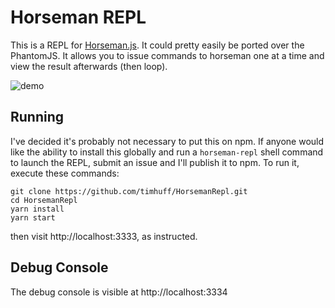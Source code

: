 # Horseman REPL

This is a REPL for [Horseman.js](http://www.horsemanjs.org/). It could pretty easily be ported over the PhantomJS. It allows you to issue commands to horseman one at a time and view the result afterwards (then loop).

![demo](https://raw.githubusercontent.com/timhuff/HorsemanRepl/master/demo.gif)

## Running

I've decided it's probably not necessary to put this on npm. If anyone would like the ability to install this globally and run a `horseman-repl` shell command to launch the REPL, submit an issue and I'll publish it to npm. To run it, execute these commands:

```
git clone https://github.com/timhuff/HorsemanRepl.git
cd HorsemanRepl
yarn install
yarn start
```

then visit http://localhost:3333, as instructed.

## Debug Console

The debug console is visible at http://localhost:3334
